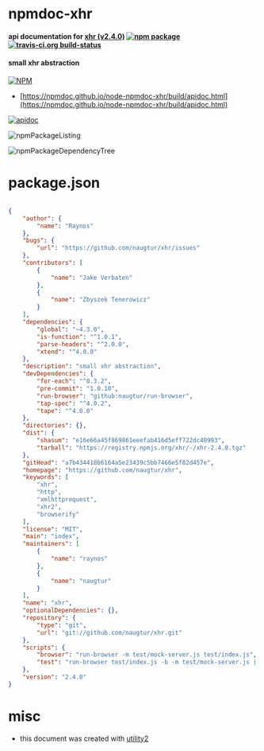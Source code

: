 # npmdoc-xhr

#### api documentation for  [xhr (v2.4.0)](https://github.com/naugtur/xhr)  [![npm package](https://img.shields.io/npm/v/npmdoc-xhr.svg?style=flat-square)](https://www.npmjs.org/package/npmdoc-xhr) [![travis-ci.org build-status](https://api.travis-ci.org/npmdoc/node-npmdoc-xhr.svg)](https://travis-ci.org/npmdoc/node-npmdoc-xhr)

#### small xhr abstraction

[![NPM](https://nodei.co/npm/xhr.png?downloads=true&downloadRank=true&stars=true)](https://www.npmjs.com/package/xhr)

- [https://npmdoc.github.io/node-npmdoc-xhr/build/apidoc.html](https://npmdoc.github.io/node-npmdoc-xhr/build/apidoc.html)

[![apidoc](https://npmdoc.github.io/node-npmdoc-xhr/build/screenCapture.buildCi.browser.%252Ftmp%252Fbuild%252Fapidoc.html.png)](https://npmdoc.github.io/node-npmdoc-xhr/build/apidoc.html)

![npmPackageListing](https://npmdoc.github.io/node-npmdoc-xhr/build/screenCapture.npmPackageListing.svg)

![npmPackageDependencyTree](https://npmdoc.github.io/node-npmdoc-xhr/build/screenCapture.npmPackageDependencyTree.svg)



# package.json

```json

{
    "author": {
        "name": "Raynos"
    },
    "bugs": {
        "url": "https://github.com/naugtur/xhr/issues"
    },
    "contributors": [
        {
            "name": "Jake Verbaten"
        },
        {
            "name": "Zbyszek Tenerowicz"
        }
    ],
    "dependencies": {
        "global": "~4.3.0",
        "is-function": "^1.0.1",
        "parse-headers": "^2.0.0",
        "xtend": "^4.0.0"
    },
    "description": "small xhr abstraction",
    "devDependencies": {
        "for-each": "^0.3.2",
        "pre-commit": "1.0.10",
        "run-browser": "github:naugtur/run-browser",
        "tap-spec": "^4.0.2",
        "tape": "^4.0.0"
    },
    "directories": {},
    "dist": {
        "shasum": "e16e66a45f869861eeefab416d5eff722dc40993",
        "tarball": "https://registry.npmjs.org/xhr/-/xhr-2.4.0.tgz"
    },
    "gitHead": "a7b434418b6164a5e23439c5bb7466e5f82d457e",
    "homepage": "https://github.com/naugtur/xhr",
    "keywords": [
        "xhr",
        "http",
        "xmlhttprequest",
        "xhr2",
        "browserify"
    ],
    "license": "MIT",
    "main": "index",
    "maintainers": [
        {
            "name": "raynos"
        },
        {
            "name": "naugtur"
        }
    ],
    "name": "xhr",
    "optionalDependencies": {},
    "repository": {
        "type": "git",
        "url": "git://github.com/naugtur/xhr.git"
    },
    "scripts": {
        "browser": "run-browser -m test/mock-server.js test/index.js",
        "test": "run-browser test/index.js -b -m test/mock-server.js | tap-spec"
    },
    "version": "2.4.0"
}
```



# misc
- this document was created with [utility2](https://github.com/kaizhu256/node-utility2)
